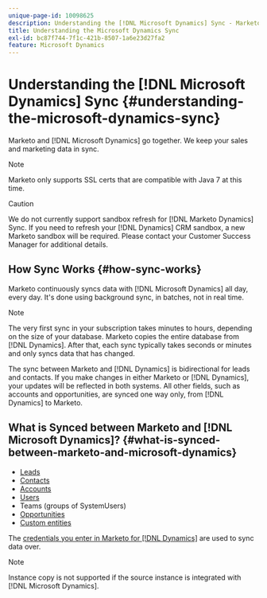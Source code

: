 ```yaml
---
unique-page-id: 10098625
description: Understanding the [!DNL Microsoft Dynamics] Sync - Marketo Docs - Product Documentation
title: Understanding the Microsoft Dynamics Sync
exl-id: bc87f744-7f1c-421b-8507-1a6e23d27fa2
feature: Microsoft Dynamics
---
```

# Understanding the [!DNL Microsoft Dynamics] Sync {#understanding-the-microsoft-dynamics-sync}

Marketo and [!DNL Microsoft Dynamics] go together. We keep your sales and marketing data in sync.

>[!NOTE]
>
>Marketo only supports SSL certs that are compatible with Java 7 at this time.

>[!CAUTION]
>
>We do not currently support sandbox refresh for [!DNL Marketo Dynamics] Sync. If you need to refresh your [!DNL Dynamics] CRM sandbox, a new Marketo sandbox will be required. Please contact your Customer Success Manager for additional details.

## How Sync Works {#how-sync-works}

Marketo continuously syncs data with [!DNL Microsoft Dynamics] all day, every day. It's done using background sync, in batches, not in real time.

>[!NOTE]
>
>The very first sync in your subscription takes minutes to hours, depending on the size of your database. Marketo copies the entire database from [!DNL Dynamics]. After that, each sync typically takes seconds or minutes and only syncs data that has changed.

The sync between Marketo and [!DNL Dynamics] is bidirectional for leads and contacts. If you make changes in either Marketo or [!DNL Dynamics], your updates will be reflected in both systems. All other fields, such as accounts and opportunities, are synced one way only, from [!DNL Dynamics] to Marketo.

## What is Synced between Marketo and [!DNL Microsoft Dynamics]? {#what-is-synced-between-marketo-and-microsoft-dynamics}

* [Leads](/help/marketo/product-docs/crm-sync/microsoft-dynamics-sync/microsoft-dynamics-sync-details/microsoft-dynamics-sync-lead-sync.md)
* [Contacts](/help/marketo/product-docs/crm-sync/microsoft-dynamics-sync/microsoft-dynamics-sync-details/microsoft-dynamics-sync-contact-sync.md)
* [Accounts](/help/marketo/product-docs/crm-sync/microsoft-dynamics-sync/microsoft-dynamics-sync-details/microsoft-dynamics-sync-account-sync.md)
* [Users](/help/marketo/product-docs/crm-sync/microsoft-dynamics-sync/microsoft-dynamics-sync-details/microsoft-dynamics-sync-user-sync.md)
* Teams (groups of SystemUsers)
* [Opportunities](/help/marketo/product-docs/crm-sync/microsoft-dynamics-sync/microsoft-dynamics-sync-details/microsoft-dynamics-sync-opportunity-sync.md)
* [Custom entities](/help/marketo/product-docs/crm-sync/microsoft-dynamics-sync/microsoft-dynamics-sync-details/enable-sync-for-a-custom-entity.md)

The [credentials you enter in Marketo for [!DNL Dynamics]](/help/marketo/product-docs/crm-sync/microsoft-dynamics-sync/sync-setup/microsoft-dynamics-365-with-ropc-connection/step-2-of-4-set-up.md) are used to sync data over.

>[!NOTE]
>
>Instance copy is not supported if the source instance is integrated with [!DNL Microsoft Dynamics].
